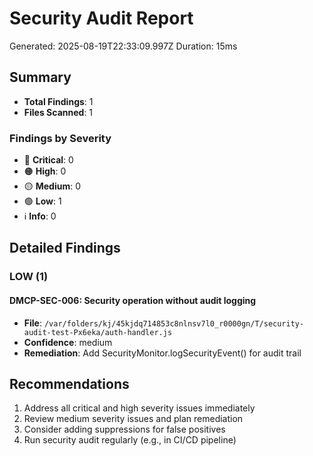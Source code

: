 # Security Audit Report

Generated: 2025-08-19T22:33:09.997Z
Duration: 15ms

## Summary

- **Total Findings**: 1
- **Files Scanned**: 1

### Findings by Severity

- 🔴 **Critical**: 0
- 🟠 **High**: 0
- 🟡 **Medium**: 0
- 🟢 **Low**: 1
- ℹ️ **Info**: 0

## Detailed Findings

### LOW (1)

#### DMCP-SEC-006: Security operation without audit logging

- **File**: `/var/folders/kj/45kjdq714853c8nlnsv7l0_r0000gn/T/security-audit-test-Px6eka/auth-handler.js`
- **Confidence**: medium
- **Remediation**: Add SecurityMonitor.logSecurityEvent() for audit trail

## Recommendations

1. Address all critical and high severity issues immediately
2. Review medium severity issues and plan remediation
3. Consider adding suppressions for false positives
4. Run security audit regularly (e.g., in CI/CD pipeline)
